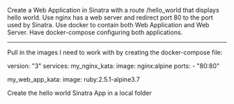 Create a Web Application in Sinatra with a route /hello_world that displays hello world.
Use nginx has a web server and redirect port 80 to the port used by Sinatra.
Use docker to contain both Web Application and Web Server. Have docker-compose configuring both applications.



------------------------------------------

Pull in the images I need to work with by creating the docker-compose file:

version: "3"
services:
  my_nginx_kata:
    image: nginx:alpine
    ports:
      - "80:80"


  my_web_app_kata:
    image: ruby:2.5.1-alpine3.7

Create the hello world Sinatra App in a local folder
